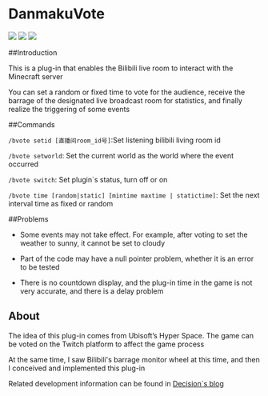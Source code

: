 # DanmakuVote

![](https://img.shields.io/badge/Bukkit-1.13-blue)
![](https://img.shields.io/badge/Minecraft-1.15.2-yellowgreen)
![](https://img.shields.io/badge/version-1.0-red)

##Introduction

This is a plug-in that enables the Bilibili live room to interact with the Minecraft server

You can set a random or fixed time to vote for the audience, receive the barrage of the designated live broadcast room for statistics, and finally realize the triggering of some events

##Commands

`/bvote setid [直播间room_id号]`:Set listening bilibili living room id

`/bvote setworld`: Set the current world as the world where the event occurred

`/bvote switch`: Set plugin`s status, turn off or on

`/bvote time [random|static] [mintime maxtime | statictime]`: Set the next interval time as fixed or random

##Problems

* Some events may not take effect. For example, after voting to set the weather to sunny, it cannot be set to cloudy

* Part of the code may have a null pointer problem, whether it is an error to be tested

* There is no countdown display, and the plug-in time in the game is not very accurate, and there is a delay problem

## About

The idea of this plug-in comes from Ubisoft’s Hyper Space. The game can be voted on the Twitch platform to affect the game process

At the same time, I saw Bilibili's barrage monitor wheel at this time, and then I conceived and implemented this plug-in

Related development information can be found in [Decision`s blog](https://decision01.cn/)

